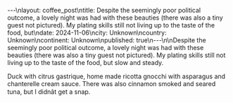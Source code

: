 ---\nlayout: coffee_post\ntitle: Despite the seemingly poor political outcome, a lovely night was had with these beauties (there was also a tiny guest not pictured). My plating skills still not living up to the taste of the food, but\ndate: 2024-11-06\ncity: Unknown\ncountry: Unknown\ncontinent: Unknown\npublished: true\n---\n\nDespite the seemingly poor political outcome, a lovely night was had with these beauties (there was also a tiny guest not pictured). My plating skills still not living up to the taste of the food, but slow and steady.

Duck with citrus gastrique, home made ricotta gnocchi with asparagus and chanterelle cream sauce. There was also cinnamon smoked and seared tuna, but I didnât get a snap.